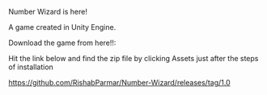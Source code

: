 Number Wizard is here!

A game created in Unity Engine.

Download the game from here!!:

Hit the link below and find the zip file by clicking Assets just after the steps of installation

https://github.com/RishabParmar/Number-Wizard/releases/tag/1.0
